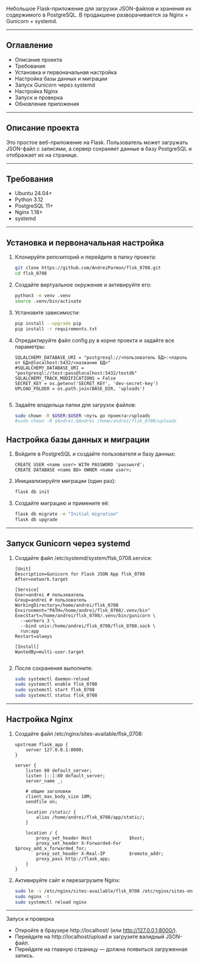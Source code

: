 Небольшое Flask-приложение для загрузки JSON-файлов и хранения их содержимого в PostgreSQL. 
В продакшене разворачивается за Nginx + Gunicorn + systemd.

---

## Оглавление

- Описание проекта
- Требования
- Установка и первоначальная настройка
- Настройка базы данных и миграции
- Запуск Gunicorn через systemd
- Настройка Nginx
- Запуск и проверка
- Обновление приложения

---

## Описание проекта

Это простое веб-приложение на Flask. Пользователь может загружать JSON-файл с записями, а сервер сохраняет данные в базу PostgreSQL и отображает их на странице.

---

## Требования

- Ubuntu 24.04+
- Python 3.12  
- PostgreSQL 11+  
- Nginx 1.18+  
- systemd  

---

## Установка и первоначальная настройка

1. Клонируйте репозиторий и перейдите в папку проекта:  
   ```bash
   git clone https://github.com/AndreiParmon/flsk_0708.git
   cd flsk_0708

2. Создайте виртуальное окружение и активируйте его:
    ```bash
	python3 -m venv .venv
	source .venv/bin/activate
	
3. Установите зависимости:
    ```bash
	pip install --upgrade pip
	pip install -r requirements.txt
	
4. Отредактируйте файл config.py в корне проекта и задайте все параметры:
    ```
	SQLALCHEMY_DATABASE_URI = "postgresql://<пользователь БД>:<пароль от БД>@localhost:5432/<название БД>"
	#SQLALCHEMY_DATABASE_URI = "postgresql://test:pass@localhost:5432/testdb"
	SQLALCHEMY_TRACK_MODIFICATIONS = False
	SECRET_KEY = os.getenv('SECRET_KEY', 'dev-secret-key')
	UPLOAD_FOLDER = os.path.join(BASE_DIR, 'uploads')


5. Задайте владельца папки для загрузок файлов:
    ```bash
	sudo chown -R $USER:$USER <путь до проекта>/uploads
	#sudo chown -R $Andrei:$Andrei /home/andrei/flsk_0708/uploads


## Настройка базы данных и миграции

1. Войдите в PostgreSQL и создайте пользователя и базу данных:
    ```psql
	CREATE USER <name user> WITH PASSWORD 'password';
	CREATE DATABASE <name BD> OWNER <name user>;
	
2. Инициализируйте миграции (один раз):
    ```bash
	flask db init
   
3. Создайте миграцию и примените её:
    ```bash
	flask db migrate -m "Initial migration"
	flask db upgrade

---

## Запуск Gunicorn через systemd

1. Создайте файл /etc/systemd/system/flsk_0708.service:
    ```
	[Unit]
	Description=Gunicorn for Flask JSON App flsk_0708
	After=network.target

	[Service]
	User=andrei # пользователь
	Group=andrei # пользователь
	WorkingDirectory=/home/andrei/flsk_0708
	Environment="PATH=/home/andrei/flsk_0708/.venv/bin"
	ExecStart=/home/andrei/flsk_0708/.venv/bin/gunicorn \
	  --workers 3 \
	  --bind unix:/home/andrei/flsk_0708/flsk_0708.sock \
	  run:app
	Restart=always

	[Install]
	WantedBy=multi-user.target


2. После сохранения выполните:
    ```bash
	sudo systemctl daemon-reload
	sudo systemctl enable flsk_0708
	sudo systemctl start flsk_0708
	sudo systemctl status flsk_0708

---

## Настройка Nginx

1. Создайте файл /etc/nginx/sites-available/flsk_0708:
    ```
	upstream flask_app {
		server 127.0.0.1:8000;
	}

	server {
		listen 80 default_server;
		listen [::]:80 default_server;
		server_name _; 

		# общие заголовки
		client_max_body_size 10M;
		sendfile on;

		location /static/ {
			alias /home/andrei/flsk_0708/app/static/;
		}

		location / {
			proxy_set_header Host              $host;
			proxy_set_header X-Forwarded-For   $proxy_add_x_forwarded_for;
			proxy_set_header X-Real-IP         $remote_addr;
			proxy_pass http://flask_app;
		}
	}

2. Активируйте сайт и перезагрузите Nginx:
    ```bash
	sudo ln -s /etc/nginx/sites-available/flsk_0708 /etc/nginx/sites-enabled/
	sudo nginx -t
	sudo systemctl reload nginx

---

Запуск и проверка
- Откройте в браузере http://localhost/ (или http://127.0.0.1:8000/).
- Перейдите на http://localhost/upload и загрузите валидный JSON-файл.
- Перейдите на главную страницу — должна появиться загруженная запись.
